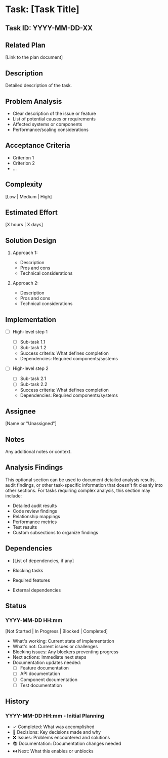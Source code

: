 # Task: [Task Title]

## Task ID: YYYY-MM-DD-XX

## Related Plan

[Link to the plan document]

## Description

Detailed description of the task.

## Problem Analysis

- Clear description of the issue or feature
- List of potential causes or requirements
- Affected systems or components
- Performance/scaling considerations

## Acceptance Criteria

- Criterion 1
- Criterion 2
- ...

## Complexity

[Low | Medium | High]

## Estimated Effort

[X hours | X days]

## Solution Design

1. Approach 1:
   - Description
   - Pros and cons
   - Technical considerations

2. Approach 2:
   - Description
   - Pros and cons
   - Technical considerations

## Implementation

- [ ] High-level step 1

  - [ ] Sub-task 1.1
  - [ ] Sub-task 1.2
  - Success criteria: What defines completion
  - Dependencies: Required components/systems

- [ ] High-level step 2
  - [ ] Sub-task 2.1
  - [ ] Sub-task 2.2
  - Success criteria: What defines completion
  - Dependencies: Required components/systems

## Assignee

[Name or "Unassigned"]

## Notes

Any additional notes or context.

## Analysis Findings

This optional section can be used to document detailed analysis results, audit findings, or other
task-specific information that doesn't fit cleanly into other sections. For tasks requiring complex
analysis, this section may include:

- Detailed audit results
- Code review findings
- Relationship mappings
- Performance metrics
- Test results
- Custom subsections to organize findings

## Dependencies

- [List of dependencies, if any]

- Blocking tasks
- Required features
- External dependencies

## Status

### YYYY-MM-DD HH:mm

[Not Started | In Progress | Blocked | Completed]

- What's working: Current state of implementation
- What's not: Current issues or challenges
- Blocking issues: Any blockers preventing progress
- Next actions: Immediate next steps
- Documentation updates needed:
  - [ ] Feature documentation
  - [ ] API documentation
  - [ ] Component documentation
  - [ ] Test documentation

## History

### YYYY-MM-DD HH:mm - Initial Planning

- ✓ Completed: What was accomplished
- 🤔 Decisions: Key decisions made and why
- ❌ Issues: Problems encountered and solutions
- 📚 Documentation: Documentation changes needed
- ⏭️ Next: What this enables or unblocks
